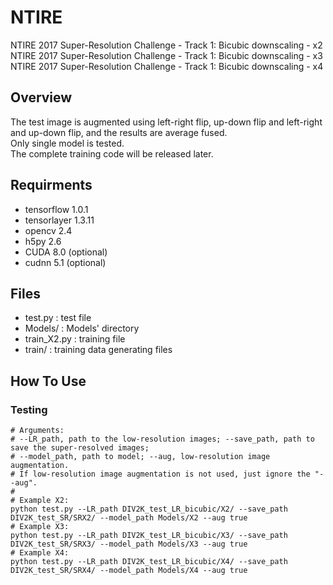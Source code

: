 # NTIRE
NTIRE 2017 Super-Resolution Challenge - Track 1: Bicubic downscaling - x2   
NTIRE 2017 Super-Resolution Challenge - Track 1: Bicubic downscaling - x3   
NTIRE 2017 Super-Resolution Challenge - Track 1: Bicubic downscaling - x4   

## Overview
The test image is augmented using left-right flip, up-down flip and left-right and up-down flip, and the results are average fused.   
Only single model is tested.   
The complete training code will be released later.

## Requirments
- tensorflow 1.0.1
- tensorlayer 1.3.11
- opencv 2.4
- h5py 2.6
- CUDA 8.0 (optional)
- cudnn 5.1 (optional)

## Files
- test.py : test file
- Models/ : Models' directory
- train_X2.py : training file
- train/ : training data generating files

## How To Use

### Testing
```shell
# Arguments:
# --LR_path, path to the low-resolution images; --save_path, path to save the super-resolved images;   
# --model_path, path to model; --aug, low-resolution image augmentation.
# If low-resolution image augmentation is not used, just ignore the "--aug".
# 
# Example X2:
python test.py --LR_path DIV2K_test_LR_bicubic/X2/ --save_path DIV2K_test_SR/SRX2/ --model_path Models/X2 --aug true
# Example X3:
python test.py --LR_path DIV2K_test_LR_bicubic/X3/ --save_path DIV2K_test_SR/SRX3/ --model_path Models/X3 --aug true
# Example X4:
python test.py --LR_path DIV2K_test_LR_bicubic/X4/ --save_path DIV2K_test_SR/SRX4/ --model_path Models/X4 --aug true
```
# 

